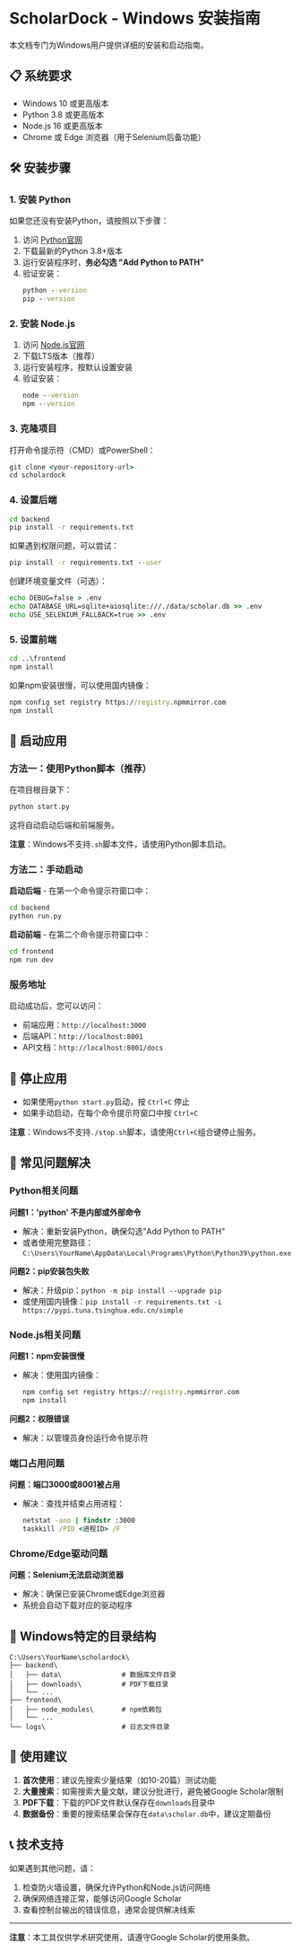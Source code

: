 # ScholarDock - Windows 安装指南

本文档专门为Windows用户提供详细的安装和启动指南。

## 📋 系统要求

- Windows 10 或更高版本
- Python 3.8 或更高版本
- Node.js 16 或更高版本
- Chrome 或 Edge 浏览器（用于Selenium后备功能）

## 🛠️ 安装步骤

### 1. 安装 Python

如果您还没有安装Python，请按照以下步骤：

1. 访问 [Python官网](https://www.python.org/downloads/windows/)
2. 下载最新的Python 3.8+版本
3. 运行安装程序时，**务必勾选 "Add Python to PATH"**
4. 验证安装：
   ```cmd
   python --version
   pip --version
   ```

### 2. 安装 Node.js

1. 访问 [Node.js官网](https://nodejs.org/)
2. 下载LTS版本（推荐）
3. 运行安装程序，按默认设置安装
4. 验证安装：
   ```cmd
   node --version
   npm --version
   ```

### 3. 克隆项目

打开命令提示符（CMD）或PowerShell：

```cmd
git clone <your-repository-url>
cd scholardock
```

### 4. 设置后端

```cmd
cd backend
pip install -r requirements.txt
```

如果遇到权限问题，可以尝试：
```cmd
pip install -r requirements.txt --user
```

创建环境变量文件（可选）：
```cmd
echo DEBUG=false > .env
echo DATABASE_URL=sqlite+aiosqlite:///./data/scholar.db >> .env
echo USE_SELENIUM_FALLBACK=true >> .env
```

### 5. 设置前端

```cmd
cd ..\frontend
npm install
```

如果npm安装很慢，可以使用国内镜像：
```cmd
npm config set registry https://registry.npmmirror.com
npm install
```

## 🚀 启动应用

### 方法一：使用Python脚本（推荐）

在项目根目录下：
```cmd
python start.py
```

这将自动启动后端和前端服务。

**注意**：Windows不支持`.sh`脚本文件，请使用Python脚本启动。

### 方法二：手动启动

**启动后端** - 在第一个命令提示符窗口中：
```cmd
cd backend
python run.py
```

**启动前端** - 在第二个命令提示符窗口中：
```cmd
cd frontend
npm run dev
```

### 服务地址

启动成功后，您可以访问：
- 前端应用：`http://localhost:3000`
- 后端API：`http://localhost:8001`
- API文档：`http://localhost:8001/docs`

## 🛑 停止应用

- 如果使用`python start.py`启动，按 `Ctrl+C` 停止
- 如果手动启动，在每个命令提示符窗口中按 `Ctrl+C`

**注意**：Windows不支持`./stop.sh`脚本，请使用`Ctrl+C`组合键停止服务。

## 🔧 常见问题解决

### Python相关问题

**问题1：'python' 不是内部或外部命令**
- 解决：重新安装Python，确保勾选"Add Python to PATH"
- 或者使用完整路径：`C:\Users\YourName\AppData\Local\Programs\Python\Python39\python.exe`

**问题2：pip安装包失败**
- 解决：升级pip：`python -m pip install --upgrade pip`
- 或使用国内镜像：`pip install -r requirements.txt -i https://pypi.tuna.tsinghua.edu.cn/simple`

### Node.js相关问题

**问题1：npm安装很慢**
- 解决：使用国内镜像：
  ```cmd
  npm config set registry https://registry.npmmirror.com
  npm install
  ```

**问题2：权限错误**
- 解决：以管理员身份运行命令提示符

### 端口占用问题

**问题：端口3000或8001被占用**
- 解决：查找并结束占用进程：
  ```cmd
  netstat -ano | findstr :3000
  taskkill /PID <进程ID> /F
  ```

### Chrome/Edge驱动问题

**问题：Selenium无法启动浏览器**
- 解决：确保已安装Chrome或Edge浏览器
- 系统会自动下载对应的驱动程序

## 📁 Windows特定的目录结构

```
C:\Users\YourName\scholardock\
├── backend\
│   ├── data\               # 数据库文件目录
│   ├── downloads\          # PDF下载目录
│   └── ...
├── frontend\
│   ├── node_modules\       # npm依赖包
│   └── ...
└── logs\                   # 日志文件目录
```

## 🎯 使用建议

1. **首次使用**：建议先搜索少量结果（如10-20篇）测试功能
2. **大量搜索**：如需搜索大量文献，建议分批进行，避免被Google Scholar限制
3. **PDF下载**：下载的PDF文件默认保存在`downloads`目录中
4. **数据备份**：重要的搜索结果会保存在`data\scholar.db`中，建议定期备份

## 📞 技术支持

如果遇到其他问题，请：
1. 检查防火墙设置，确保允许Python和Node.js访问网络
2. 确保网络连接正常，能够访问Google Scholar
3. 查看控制台输出的错误信息，通常会提供解决线索

---

**注意**：本工具仅供学术研究使用，请遵守Google Scholar的使用条款。